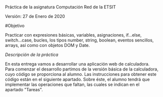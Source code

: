 Práctica de la asignatura Computación Red de la ETSIT

Versión: 27 de Enero de 2020

#Objetivo

Practicar con expresiones básicas, variables, asignaciones, if…else, switch…case, bucles, los tipos number, string, boolean, eventos sencillos, arrays, así como con objetos DOM y Date.

*Descripción de la práctica*

En esta entrega vamos a desarrollar una aplicación web de calculadora. Para comenzar el desarrollo partimos de la versión básica de la calculadora, cuyo código se proporciona al alumno. Las instrucciones para obtener este código están en el siguiente apartado. Sobre éste, el alumno tendrá que implementar las operaciones que faltan, las cuales se indican en el apartado "Tareas".
